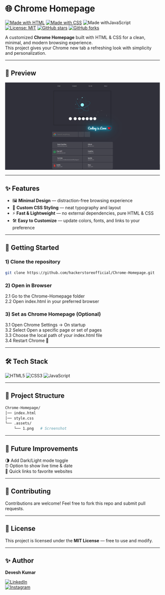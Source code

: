 # 🌐 Chrome Homepage

[![Made with HTML](https://img.shields.io/badge/HTML-5-orange?logo=html5&logoColor=white)](#)
[![Made with CSS](https://img.shields.io/badge/CSS-3-blue?logo=css3&logoColor=white)](#)
![Made withJavaScript](https://img.shields.io/badge/JavaScript-F7DF1E?style=flat&logo=javascript&logoColor=black)
[![License: MIT](https://img.shields.io/badge/License-MIT-green.svg)](LICENSE)
[![GitHub stars](https://img.shields.io/github/stars/hackerstoreofficial/Chrome-Homepage?style=social)](https://github.com/hackerstoreofficial/Chrome-Homepage/stargazers)
[![GitHub forks](https://img.shields.io/github/forks/hackerstoreofficial/Chrome-Homepage?style=social)](https://github.com/hackerstoreofficial/Chrome-Homepage/network/members)

A customized **Chrome Homepage** built with HTML & CSS for a clean, minimal, and modern browsing experience.  
This project gives your Chrome new tab a refreshing look with simplicity and personalization.

---

## 📸 Preview

![Chrome Homepage Screenshot](https://github.com/hackerstoreofficial/Chrome-Homepage/blob/master/Chrome-Homepage/.assets/1.png?raw=true)

---

## ✨ Features
- 🖼️ **Minimal Design** — distraction-free browsing experience  
- 🎨 **Custom CSS Styling** — neat typography and layout  
- ⚡ **Fast & Lightweight** — no external dependencies, pure HTML & CSS  
- 🛠️ **Easy to Customize** — update colors, fonts, and links to your preference  

---

## 🚀 Getting Started

### 1) Clone the repository
```bash
git clone https://github.com/hackerstoreofficial/Chrome-Homepage.git
``` 

### 2) Open in Browser

2.1 Go to the Chrome-Homepage folder<br>
2.2 Open index.html in your preferred browser

### 3) Set as Chrome Homepage (Optional)

3.1 Open Chrome Settings → On startup  <br>
3.2 Select Open a specific page or set of pages <br>
3.3 Choose the local path of your index.html file <br>
3.4 Restart Chrome 🚀

---

## 🛠️ Tech Stack

![HTML5](https://img.shields.io/badge/HTML-5-orange?logo=html5&logoColor=white)
![CSS3](https://img.shields.io/badge/CSS-3-blue?logo=css3&logoColor=white)
![JavaScript](https://img.shields.io/badge/JavaScript-F7DF1E?style=flat&logo=javascript&logoColor=black)

---

## 📂 Project Structure

```bash
Chrome-Homepage/
│── index.html
│── style.css
└── .assets/
    └── 1.png   # Screenshot
```

---

## 📌 Future Improvements
🌗 Add Dark/Light mode toggle <br>
⏰ Option to show live time & date<br>
🔗 Quick links to favorite websites

---

## 🤝 Contributing
Contributions are welcome! Feel free to fork this repo and submit pull requests.

---

## 📄 License
This project is licensed under the **MIT License** — free to use and modify.

---

## ✨ Author
**Devesh Kumar**

[![LinkedIn](https://img.shields.io/badge/LinkedIn-0077B5?style=flat&logo=linkedin&logoColor=white)](https://www.linkedin.com/in/hackerstoreofficial/)  
[![Instagram](https://img.shields.io/badge/Instagram-E4405F?style=flat&logo=instagram&logoColor=white)](https://www.instagram.com/devesh_bhumihar_/)